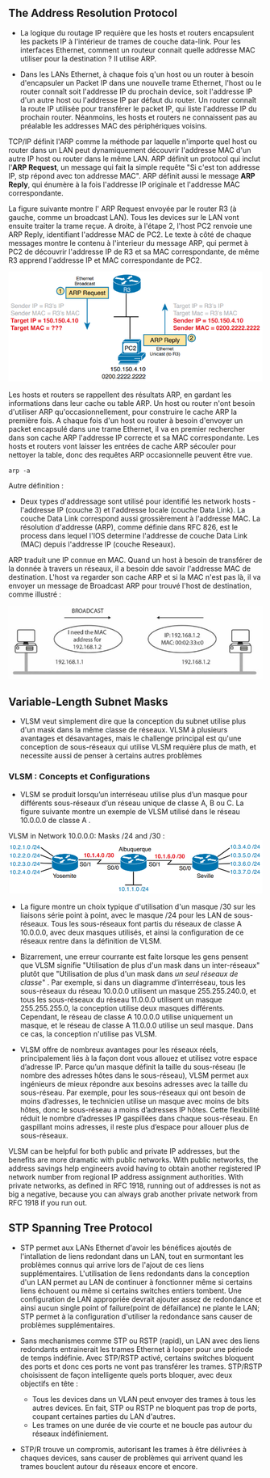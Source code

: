 

## The Address Resolution Protocol

* La logique du routage IP requière que les hosts et routers encapsulent les packets IP à l'intérieur de trames de couche data-link. Pour les interfaces Ethernet, comment un routeur connait quelle addresse MAC utiliser pour la destination ? Il utilise ARP.

* Dans les LANs Ethernet, à chaque fois q'un host ou un router à besoin d'encapsuler un Packet IP dans une nouvelle trame Ethernet, l'host ou le router connaît soit l'addresse IP du prochain device, soit l'addresse IP d'un autre host ou l'addresse IP par défaut du router. Un router connaît la route IP utilisée pour transférer le packet IP, qui liste l'addresse IP du prochain router. Néanmoins, les hosts et routers ne connaissent pas au préalable les addresses MAC des périphériques voisins. 

TCP/IP définit l'ARP comme la méthode par laquelle n'importe quel host ou router dans un LAN peut dynamiquement découvrir l'addresse MAC d'un autre IP host ou router dans le même LAN. ARP définit un protocol qui inclut l'**ARP Request**, un message qui fait la simple requête "Si c'est ton addresse IP, stp répond avec ton addresse MAC". ARP définit aussi le message **ARP Reply**, qui énumère à la fois l'addresse IP originale et l'addresse MAC correspondante. 

La figure suivante montre l' ARP Request envoyée par le router R3 (à gauche, comme un broadcast LAN). Tous les devices sur le LAN vont ensuite traiter la trame reçue. A droite, à l'étape 2, l'host PC2 renvoie une ARP Reply, identifiant l'addresse MAC de PC2. 
Le texte à côté de chaque messages montre le contenu à l'interieur du message ARP, qui permet à PC2 de découvrir l'addresse IP de R3 et sa MAC correspondante, de même R3 apprend l'addresse IP et MAC correspondante de PC2.

<img src="m/1.png"> 


Les hosts et routers se rappellent des résultats ARP, en gardant les informations dans leur cache ou table ARP. Un host ou router n'ont besoin d'utiliser ARP qu'occasionnellement, pour construire le cache ARP la première fois. A chaque fois d'un host ou router à besoin d'envoyer un packet encapsulé dans une trame Ethernet, il va en premier rechercher dans son cache ARP l'addresse IP correcte et sa MAC correspondante. Les hosts et routers vont laisser les entrées de cache ARP sécouler pour nettoyer la table, donc des requêtes ARP occasionnelle peuvent être vue. 

```
arp -a
```

Autre définition : 

* Deux types d'addressage sont utilisé pour identifié les network hosts - l'addresse IP (couche 3) et l'addresse locale (couche Data Link). La couche Data Link correspond aussi grossièrement à l'addresse MAC. La résolution d'addresse (ARP), comme définie dans RFC 826, est le process dans lequel l'IOS determine l'addresse de couche Data Link (MAC) depuis l'addresse IP (couche Reseaux). 

ARP traduit une IP connue en MAC. Quand un host à besoin de transférer de la donnée à travers un réseaux, il a besoin dde savoir l'addresse MAC de destination. L'host va regarder son cache ARP et si la MAC n'est pas là, il va envoyer un message de Broadcast ARP pour trouvé l'host de destination, comme illustré : 

<img src="m/2.png"> 


## Variable-Length Subnet Masks 

* VLSM veut simplement dire que la conception du subnet utilise plus d'un mask dans la même classe de réseaux. VLSM à plusieurs avantages et désavantages, mais le challenge principal est qu'une conception de sous-réseaux qui utilise VLSM requière plus de math, et necessite aussi de penser à certains autres problèmes 

### VLSM : Concepts et Configurations 

* VLSM se produit lorsqu’un interréseau utilise plus d’un masque pour différents sous-réseaux d’un réseau unique de classe A, B ou C. La figure suivante montre un exemple de VLSM utilisé dans le réseau 10.0.0.0 de classe A .

VLSM in Network 10.0.0.0: Masks /24 and /30 : 
<img src="m/3.png"> 

* La figure montre un choix typique d'utilisation d'un masque /30 sur les liaisons série point à point, avec le masque /24 pour les LAN de sous-réseaux. Tous les sous-réseaux font partis du réseaux de classe A 10.0.0.0, avec deux masques utilisés, et ainsi la configuration de ce réseaux rentre dans la définition de VLSM. 

* Bizarrement, une erreur courrante est faite lorsque les gens pensent que VLSM signifie "Utilisation de plus d'un mask dans un inter-réseaux" plutôt que "Utilisation de plus d'un mask dans *un seul réseaux de classe*" . Par exemple, si dans un diagramme d’interréseau, tous les sous-réseaux du réseau 10.0.0.0 utilisent un masque 255.255.240.0, et tous les sous-réseaux du réseau 11.0.0.0 utilisent un masque 255.255.255.0, la conception utilise deux masques différents. Cependant, le réseau de classe A 10.0.0.0 utilise uniquement un masque, et le réseau de classe A 11.0.0.0 utilise un seul masque. Dans ce cas, la conception n'utilise pas VLSM.

* VLSM offre de nombreux avantages pour les réseaux réels, principalement liés à la façon dont vous allouez et utilisez votre espace d’adresse IP. Parce qu’un masque définit la taille du sous-réseau (le nombre des adresses hôtes dans le sous-réseau), VLSM permet aux ingénieurs de mieux répondre aux besoins adresses avec la taille du sous-réseau. Par exemple, pour les sous-réseaux qui ont besoin de moins d’adresses, le technicien utilise un masque avec moins de bits hôtes, donc le sous-réseau a moins d’adresses IP hôtes. Cette flexibilité réduit le nombre d’adresses IP gaspillées dans chaque sous-réseau. En gaspillant moins adresses, il reste plus d’espace pour allouer plus de sous-réseaux.


VLSM can be helpful for both public and private IP addresses, but the benefits are more
dramatic with public networks. With public networks, the address savings help engineers
avoid having to obtain another registered IP network number from regional IP address
assignment authorities. With private networks, as defined in RFC 1918, running out of
addresses is not as big a negative, because you can always grab another private network
from RFC 1918 if you run out.













## STP Spanning Tree Protocol 

* STP permet aux LANs Ethernet d'avoir les bénéfices ajoutés de l'intallation de liens redondant dans un LAN, tout en surmontant les problèmes connus qui arrive lors de l'ajout de ces liens supplémentaires. L'utilisation de liens redondants dans la conception d'un LAN  permet au LAN de continuer à fonctionner même si certains liens échouent ou même si certains switches entiers tombent. Une configuration de LAN appropriée devrait ajouter assez de redondance et ainsi aucun single point of failure(point de défaillance) ne plante le LAN; STP permet à la configuration d'utiliser la redondance sans causer de problèmes supplémentaires. 

* Sans mechanismes comme STP ou RSTP (rapid), un LAN avec des liens redondants entrainerait les trames Ethernet à looper pour une période de temps indéfinie. Avec STP/RSTP activé, certains switches bloquent des ports et donc ces ports ne vont pas transférer les trames. STP/RSTP choisissent de façon intelligente quels ports bloquer, avec deux objectifs en tête : 
    * Tous les devices dans un VLAN peut envoyer des trames à tous les autres devices. En fait, STP ou RSTP ne bloquent pas trop de ports, coupant certaines parties du LAN d'autres.
    * Les trames on une durée de vie courte et ne boucle pas autour du réseaux indéfiniement.

* STP/R trouve un compromis, autorisant les trames à être délivrées à chaques devices, sans causer de problèmes qui arrivent quand les trames bouclent autour du réseaux encore et encore. 


